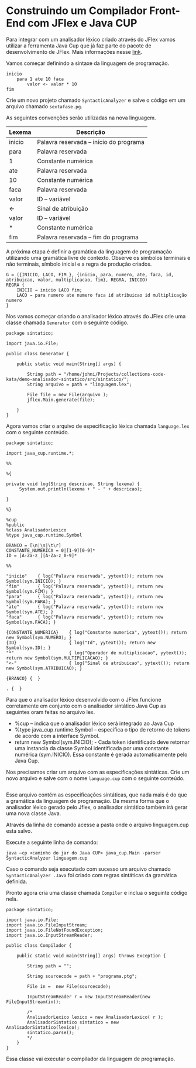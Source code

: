 Construindo um Compilador Front-End com JFlex e Java CUP
======

Para integrar com um analisador léxico criado através do JFlex vamos utilizar a ferramenta Java Cup que já faz parte do pacote de desenvolvimento de JFlex. Mais informações nesse [link](http://www2.cs.tum.edu/projects/cup/).

Vamos começar definindo a sintaxe da linguagem de programação.

```
inicio 
	para 1 ate 10 faca 
		valor <- valor * 10 
fim
```

Crie um novo projeto chamado `SyntacticAnalyzer` e salve o código em um arquivo chamado `sextafase.pg`.

As seguintes convenções serão utilizadas na nova linguagem.

| Lexema | Descrição                              |
|--------|----------------------------------------|
| inicio | Palavra reservada – início do programa |
| para   | Palavra reservada                      |
| 1      | Constante numérica                     |
| ate    | Palavra reservada                      |
| 10     | Constante numérica                     |
| faca   | Palavra reservada                      |
| valor  | ID – variável                          |
| <-     | Sinal de atribuição                    |
| valor  | ID – variável                          |
| *      | Constante numérica                     |
| fim    | Palavra reservada – fim do programa    |

A próxima etapa é definir a gramática da linguagem de programação utilizando uma gramática livre de contexto. Observe os símbolos terminais e não terminais, símbolo inicial e a regra de produção criados.

```
G = ({INICIO, LACO, FIM }, {inicio, para, numero, ate, faca, id, atribuicao, valor, multiplicacao, fim}, REGRA, INICIO)
REGRA {
	INICIO → inicio LACO fim;
	LACO → para numero ate numero faca id atribuicao id multiplicação numero
}
```

Nos vamos começar criando o  analisador léxico através do JFlex crie uma classe chamada `Generator` com o seguinte código.

```
package sintatico;

import java.io.File;

public class Generator {
  
	public static void main(String[] args) {
	
		String path = "/home/johni/Projects/collections-code-kata/demo-analisador-sintatico/src/sintatico/";		
		String arquivo = path + "linguagem.lex";
	    
	    File file = new File(arquivo );        
	    jflex.Main.generate(file);
	    
	}		
}
```

Agora vamos criar o arquivo de especificação léxica chamada `language.lex` com o seguinte conteúdo.

```
package sintatico;

import java_cup.runtime.*;

%%

%{

private void log(String descricao, String lexema) {
	 System.out.println(lexema + " - " + descricao);
	 
}

%}

%cup
%public
%class AnalisadorLexico
%type java_cup.runtime.Symbol

BRANCO = [\n|\s|\t\r]
CONSTANTE_NUMERICA = 0|[1-9][0-9]*
ID = [A-Za-z_][A-Za-z_0-9]*

%%

"inicio" 	{ log("Palavra reservada", yytext()); return new Symbol(sym.INICIO); }
"fim"		{ log("Palavra reservada", yytext()); return new Symbol(sym.FIM); }
"para"		{ log("Palavra reservada", yytext()); return new Symbol(sym.PARA); }
"ate"		{ log("Palavra reservada", yytext()); return new Symbol(sym.ATE); }
"faca"		{ log("Palavra reservada", yytext()); return new Symbol(sym.FACA); }

{CONSTANTE_NUMERICA} 	{ log("Constante numerica", yytext()); return new Symbol(sym.NUMERO); }
{ID}					{ log("Id", yytext()); return new Symbol(sym.ID); }
"*"						{ log("Operador de multiplicacao", yytext()); return new Symbol(sym.MULTIPLICACAO); }
"<-" 					{ log("Sinal de atribuicao", yytext()); return new Symbol(sym.ATRIBUICAO); }

{BRANCO} {  }

. {  }

```

Para que o analisador léxico desenvolvido com o JFlex funcione corretamente em conjunto com o analisador sintático Java Cup as seguintes oram feitas no arquivo lex.

* %cup – indica que o analisador léxico será integrado ao Java Cup
* %type java_cup.runtime.Symbol – especifica o tipo de retorno de tokens de
acordo com a interface Symbol.
* return new Symbol(sym.INICIO); - Cada token identificado deve retornar
uma instancia da classe Symbol identificada por uma constante numérica
(sym.INICIO). Essa constante é gerada automaticamente pelo Java Cup.

Nos precisamos criar um arquivo com as especificações sintáticas. Crie um novo arquivo e salve com o nome `language.cup` com o seguinte conteúdo.

```
```

Esse arquivo contém as especificações sintáticas, que nada mais é do que a gramática da linguagem de programação. Da mesma forma que o analisador léxico gerado pelo Jflex, o analisador sintático também irá gerar uma nova classe Java.

Através da linha de comando acesse a pasta onde o arquivo linguagem.cup esta salvo.

Execute a seguinte linha de comando:

`java –cp <caminho do jar do Java CUP> java_cup.Main -parser SyntacticAnalyzer linguagem.cup
`

Caso o comando seja executado com sucesso um arquivo chamado
`SyntacticAnalyzer .Java` foi criado com regras sintáticas da gramática definida.

Pronto agora cria uma classe chamada `Compiler` e inclua o seguinte código nela.

```
package sintatico;

import java.io.File;
import java.io.FileInputStream;
import java.io.FileNotFoundException;
import java.io.InputStreamReader;

public class Compilador {

	public static void main(String[] args) throws Exception {
		
		String path = "";
		
		String sourcecode = path + "programa.ptg"; 
			
		File in =  new File(sourcecode);
		
		InputStreamReader r = new InputStreamReader(new FileInputStream(in));
		
		/*
		AnalisadorLexico lexico = new AnalisadorLexico( r );	
		AnalisadorSintatico sintatico = new AnalisadorSintatico(lexico);
		sintatico.parse();
		*/	
	}
}
```

Essa classe vai executar o compilador da linguagem de programação. 


